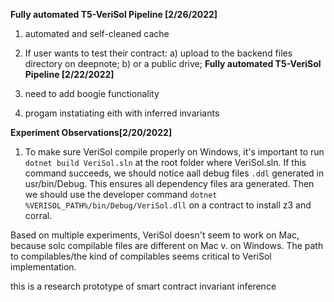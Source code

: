 **Fully automated T5-VeriSol Pipeline [2/26/2022]**

1. automated and self-cleaned cache 
2. If user wants to test their contract:
  a) upload to the backend files directory on deepnote;
  b) or a public drive;
**Fully automated T5-VeriSol Pipeline [2/22/2022]**

1. need to add boogie functionality
2. progam instatiating eith with inferred invariants

**Experiment Observations[2/20/2022]**

1. To make sure VeriSol compile properly on Windows, it's important to run `dotnet build VeriSol.sln` at the root folder where VeriSol.sln. If this command succeeds, we should notice aall debug files `.ddl` generated in usr/bin/Debug. This ensures all dependency files ara generated. Then we should use the developer command `dotnet %VERISOL_PATH%/bin/Debug/VeriSol.dll` on a contract to install z3 and corral. 

Based on multiple experiments, VeriSol doesn't seem to work on Mac, because solc compilable files are different on Mac v. on Windows. The path to compilables/the kind of compilables seems critical to VeriSol implementation. 

this is a research prototype of smart contract invariant inference
